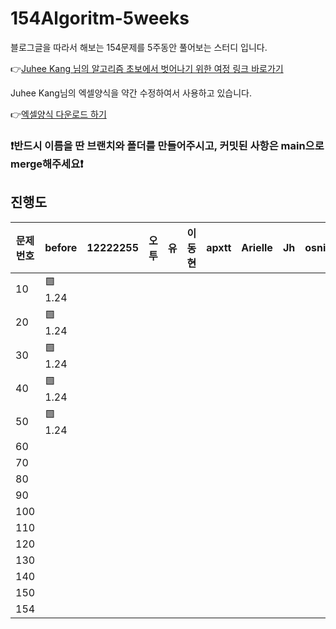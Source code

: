 # 154Algoritm-5weeks

블로그글을 따라서 해보는 154문제를 5주동안 풀어보는 스터디 입니다.

👉[Juhee Kang 님의 알고리즘 초보에서 벗어나기 위한 여정 링크 바로가기](https://claudiajkang.medium.com/%EC%95%8C%EA%B3%A0%EB%A6%AC%EC%A6%98-%EC%B4%88%EB%B3%B4%EC%97%90%EC%84%9C-%EB%B2%97%EC%96%B4%EB%82%98%EA%B8%B0-%EC%9C%84%ED%95%9C-%EC%97%AC%EC%A0%95-1ffb6bdfec6b)

Juhee Kang님의 엑셀양식을 약간 수정하여서 사용하고 있습니다.

👉[엑셀양식 다운로드 하기](https://docs.google.com/spreadsheets/d/1Bx27IJulthhpM04qbtuL0aAkX8psi5D4/edit?usp=sharing&ouid=113010703494073260482&rtpof=true&sd=true)

### ❗️반드시 이름을 딴 브랜치와 폴더를 만들어주시고, 커밋된 사항은 main으로 merge해주세요❗️

## 진행도

| 문제번호  | before | 12222255 | 오투 | 유 | 이동현 | apxtt | Arielle | Jh | osnim | sjoonb |
| -------- | ------- | -------- | ---- | --- | ---- | ------ | ------- | --- | ---- | ----- |
| 10       | 🟩 1.24 |         |         |         |         |         |         |         |
| 20       | 🟩 1.24 |         |         |         |         |         |         |         |
| 30       | 🟩 1.24 |         |         |         |         |         |         |         |
| 40       | 🟩 1.24 |         |         |         |         |         |         |         |
| 50       | 🟩 1.24 |         |         |         |         |         |         |         |
| 60       |         |          |         |         |         |         |         |         |
| 70       |         |          |         |         |         |         |         |         |
| 80       |         |          |         |         |         |         |         |         |
| 90       |         |          |         |         |         |         |         |         |
| 100      |         |          |         |         |         |         |         |         |
| 110      |         |          |         |         |         |         |         |         |
| 120      |         |          |         |         |         |         |         |         |
| 130      |         |          |         |         |         |         |         |         |
| 140      |         |          |         |         |         |         |         |         |
| 150      |         |          |         |         |         |         |         |         |
| 154      |         |          |         |         |         |         |         |         |
